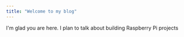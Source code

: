```yaml
---
title: "Welcome to my blog"
---
```


I'm glad you are here. I plan to talk about building Raspberry Pi projects

